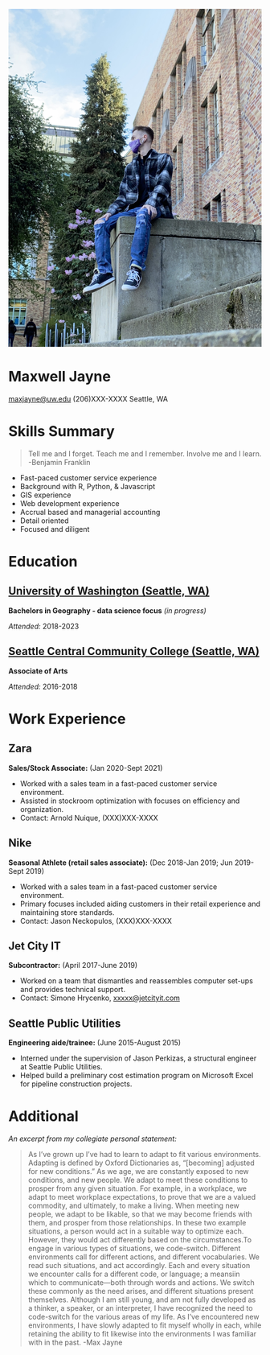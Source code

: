 ![Image of Max Jayne](MEimg.jpg)

# Maxwell Jayne

maxjayne@uw.edu
(206)XXX-XXXX
Seattle, WA

# Skills Summary

>Tell me and I forget. Teach me and I remember. Involve me and I learn.
>-Benjamin Franklin
 
* Fast-paced customer service experience
* Background with R, Python, & Javascript
* GIS experience
* Web development experience
* Accrual based and managerial accounting
* Detail oriented
* Focused and diligent 


# Education

## [University of Washington (Seattle, WA)](http://www.washington.edu/)

**Bachelors in Geography - data science focus** *(in progress)*

*Attended:* 2018-2023

## [Seattle Central Community College (Seattle, WA)](https://seattlecentral.edu/)

**Associate of Arts**

*Attended:* 2016-2018

# Work Experience

## Zara
**Sales/Stock Associate:** (Jan 2020-Sept 2021)

* Worked with a sales team in a fast-paced customer service environment.
* Assisted in stockroom optimization with focuses on efficiency and organization.
* Contact: Arnold Nuique, (XXX)XXX-XXXX

## Nike
**Seasonal Athlete (retail sales associate):** (Dec 2018-Jan 2019; Jun 2019-Sept 2019)

* Worked with a sales team in a fast-paced customer service environment.
* Primary focuses included aiding customers in their retail experience and maintaining store standards. 
* Contact: Jason Neckopulos, (XXX)XXX-XXXX

## Jet City IT
**Subcontractor:** (April 2017-June 2019)

* Worked on a team that dismantles and reassembles computer set-ups and provides technical support.
* Contact: Simone Hrycenko, xxxxx@jetcityit.com

## Seattle Public Utilities
**Engineering aide/trainee:** (June 2015-August 2015)

* Interned under the supervision of Jason Perkizas, a structural engineer at Seattle Public Utilities.
* Helped build a preliminary cost estimation program on Microsoft Excel for pipeline construction projects.

# Additional

*An excerpt from my collegiate personal statement:*

>As I’ve grown up I’ve had to learn to adapt to fit various environments. Adapting is defined by Oxford Dictionaries as, “[becoming] adjusted for new conditions.” As we age, we are constantly exposed to new conditions, and new people. We adapt to meet these conditions to prosper from any given situation. For example, in a workplace, we adapt to meet workplace expectations, to prove that we are a valued commodity, and ultimately, to make a living. When meeting new people, we adapt to be likable, so that we may become friends with them, and prosper from those relationships. In these two example situations, a person would act in a suitable way to optimize each. However, they would act differently based on the circumstances.To engage in various types of situations, we code-switch. Different environments call for different actions, and different vocabularies. We read such situations, and act accordingly. Each and every situation we encounter calls for a different code, or language; a meansiin which to communicate—both through words and actions. We switch these commonly as the need arises, and different situations present themselves. Although I am still young, and am not fully developed as a thinker, a speaker, or an interpreter, I have recognized the need to code-switch for the various areas of my life. As I’ve encountered new environments, I have slowly adapted to fit myself wholly in each, while retaining the ability to fit likewise into the environments I was familiar with in the past. 
>-Max Jayne
